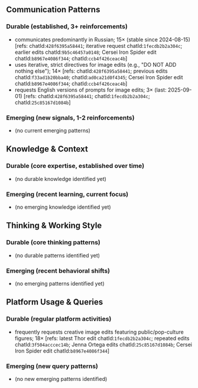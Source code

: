 ## Communication Patterns
### Durable (established, 3+ reinforcements)
- communicates predominantly in Russian; 15× (stable since 2024-08-15) [refs: chatId:`428f6395a58441`; iterative request chatId:`1fecdb2b2a304c`; earlier edits chatId:`9b5c46457a0148`; Cersei Iron Spider edit chatId:`b8967e4086f344`; chatId:`ccb4f426ceac4b`]
- uses iterative, strict directives for image edits (e.g., "DO NOT ADD nothing else"); 14× [refs: chatId:`428f6395a58441`; previous edits chatId:`f33ad1b20bba40`; chatId:`ad0ca21d0f4345`; Cersei Iron Spider edit chatId:`b8967e4086f344`; chatId:`ccb4f426ceac4b`]
- requests English versions of prompts for image edits; 3× (last: 2025-09-01) [refs: chatId:`428f6395a58441`; chatId:`1fecdb2b2a304c`; chatId:`25c85167d1084b`]

### Emerging (new signals, 1-2 reinforcements)
- (no current emerging patterns)

## Knowledge & Context
### Durable (core expertise, established over time)
- (no durable knowledge identified yet)

### Emerging (recent learning, current focus)
- (no emerging knowledge identified yet)

## Thinking & Working Style
### Durable (core thinking patterns)
- (no durable patterns identified yet)

### Emerging (recent behavioral shifts)
- (no emerging patterns identified yet)

## Platform Usage & Queries
### Durable (regular platform activities)
- frequently requests creative image edits featuring public/pop-culture figures; 18× [refs: latest Thor edit chatId:`1fecdb2b2a304c`; repeated edits chatId:`3f504acccec14b`; Jenna Ortega edits chatId:`25c85167d1084b`; Cersei Iron Spider edit chatId:`b8967e4086f344`]

### Emerging (new query patterns)
- (no new emerging patterns identified)